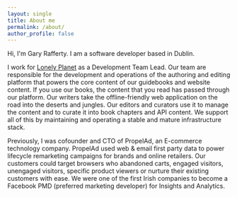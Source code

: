 ```yaml
---
layout: single
title: About me
permalink: /about/
author_profile: false
---
```


Hi, I'm Gary Rafferty. I am a software developer based in Dublin.

I work for [Lonely Planet](https://www.lonelyplanet.com/) as a Development Team Lead. Our team are responsible
for the development and operations of the authoring and editing platform that
powers the core content of our guidebooks and website content. 
If you use our books, the content that you read has passed through our platform.
Our writers take the offline-friendly web application on the road into the deserts and jungles.
Our editors and curators use it to manage the content and to curate it into book chapters and API content.
We support all of this by maintaining and operating a stable and mature infrastructure stack.

Previously, I was cofounder and CTO of PropelAd, an E-commerce technology
company. PropelAd used web & email first party data to power lifecycle remarketing campaigns
for brands and online retailers. Our customers could target browsers who abandoned carts, engaged visitors, 
unengaged visitors, specific product viewers or nurture their existing customers with ease. We were one of the first Irish companies
to become a Facebook PMD (preferred marketing developer) for Insights and Analytics.
